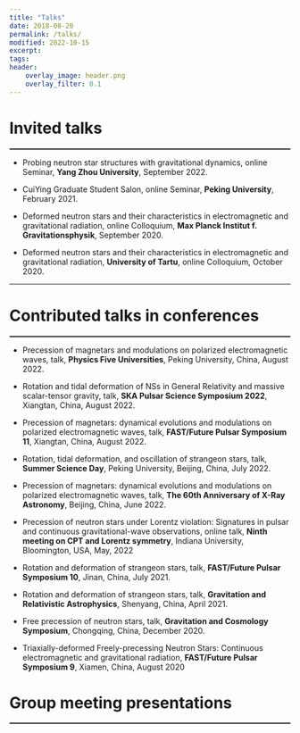 ```yaml
---
title: "Talks"
date: 2018-08-20
permalink: /talks/
modified: 2022-10-15
excerpt:
tags:
header:
    overlay_image: header.png
    overlay_filter: 0.1 
---
```


# Invited talks 
<hr style="border:1px solid gray">

* Probing neutron star structures with gravitational dynamics, online Seminar, **Yang Zhou University**, September 2022. 
  <!-- <a href="http://arxiv.org/abs/2109.13234" style="color: #F48FB1;">Slides</a> -->

* CuiYing Graduate Student Salon, online Seminar, **Peking University**, February 2021.
* Deformed neutron stars and their characteristics in electromagnetic and gravitational radiation, online Colloquium, **Max Planck Institut f. Gravitationsphysik**, September 2020.
* Deformed neutron stars and their characteristics in electromagnetic and gravitational radiation, **University of Tartu**, online Colloquium, October 2020.
  
---

# Contributed talks in conferences
<hr style="border:1px solid gray">

* Precession of magnetars and modulations on polarized electromagnetic waves, talk, **Physics Five Universities**, Peking University, China, August 2022.
 
* Rotation and tidal deformation of NSs in General Relativity and massive scalar-tensor gravity, talk, **SKA Pulsar Science Symposium 2022**, Xiangtan, China, August 2022.

* Precession of magnetars: dynamical evolutions and modulations on polarized electromagnetic waves, talk, **FAST/Future Pulsar Symposium 11**, Xiangtan, China, August 2022.

* Rotation, tidal deformation, and oscillation of strangeon stars, talk, **Summer Science Day**, Peking University, Beijing, China, July 2022.

* Precession of magnetars: dynamical evolutions and modulations on polarized electromagnetic waves, talk, **The 60th Anniversary of X-Ray Astronomy**, Beijing, China, June 2022.

* Precession of neutron stars under Lorentz violation: Signatures in pulsar and continuous gravitational-wave observations, online talk, **Ninth meeting on CPT and Lorentz symmetry**, Indiana University, Bloomington, USA, May, 2022

* Rotation and deformation of strangeon stars, talk, **FAST/Future Pulsar Symposium 10**, Jinan, China, July 2021.
  
* Rotation and deformation of strangeon stars, talk, **Gravitation and Relativistic Astrophysics**, Shenyang, China, April 2021.

* Free precession of neutron stars, talk, **Gravitation and Cosmology Symposium**, Chongqing, China, December 2020.

* Triaxially-deformed Freely-precessing Neutron Stars: Continuous electromagnetic and gravitational radiation, **FAST/Future Pulsar Symposium 9**, Xiamen, China, August 2020
  

# Group meeting presentations
<hr style="border:1px solid gray">